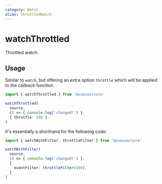 ```yaml
---
category: Watch
alias: throttledWatch
---
```


# watchThrottled

Throttled watch.

## Usage

Similar to `watch`, but offering an extra option `throttle` which will be applied to the callback function.

```ts
import { watchThrottled } from '@vueuse/core'

watchThrottled(
  source,
  () => { console.log('changed!') },
  { throttle: 500 }
)
```

It's essentially a shorthand for the following code:

```ts
import { watchWithFilter, throttleFilter } from '@vueuse/core'

watchWithFilter(
  source,
  () => { console.log('changed!') },
  {
    eventFilter: throttleFilter(500),
  }
)
```
